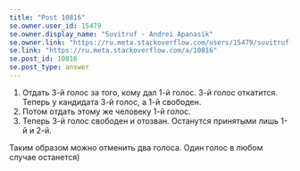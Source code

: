 ```yaml
---
title: "Post 10816"
se.owner.user_id: 15479
se.owner.display_name: "Suvitruf - Andrei Apanasik"
se.owner.link: "https://ru.meta.stackoverflow.com/users/15479/suvitruf-andrei-apanasik"
se.link: "https://ru.meta.stackoverflow.com/a/10816"
se.post_id: 10816
se.post_type: answer
---
```

<ol>
<li>Отдать 3-й голос за того, кому дал 1-й голос. 3-й голос откатится. Теперь у кандидата 3-й голос, а 1-й свободен.</li>
<li>Потом отдать этому же человеку 1-й голос.</li>
<li>Теперь 3-й голос свободен и отозван. Останутся принятыми лишь 1-й и 2-й.</li>
</ol>
<p>Таким образом можно отменить два голоса. Один голос в любом случае останется)</p>
